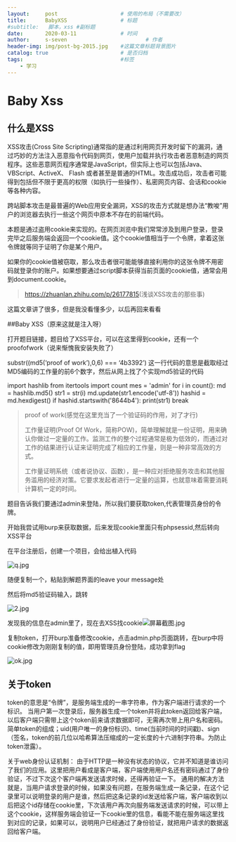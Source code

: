 ```yaml
---
layout:     post   				    # 使用的布局（不需要改）
title:      BabyXSS 				# 标题 
#subtitle:   脚本，xss #副标题
date:       2020-03-11 				# 时间
author:     s-seven 						# 作者
header-img: img/post-bg-2015.jpg 	#这篇文章标题背景图片
catalog: true 						# 是否归档
tags:								#标签
    - 学习
---
```


# Baby Xss

## 什么是XSS

XSS攻击(Cross Site Scripting)通常指的是通过利用网页开发时留下的漏洞，通过巧妙的方法注入恶意指令代码到网页，使用户加载并执行攻击者恶意制造的网页程序。这些恶意网页程序通常是JavaScript，但实际上也可以包括Java、 VBScript、ActiveX、 Flash 或者甚至是普通的HTML。攻击成功后，攻击者可能得到包括但不限于更高的权限（如执行一些操作）、私密网页内容、会话和cookie等各种内容。

跨站脚本攻击是最普遍的Web应用安全漏洞，XSS的攻击方式就是想办法“教唆”用户的浏览器去执行一些这个网页中原本不存在的前端代码。

本题是通过盗用cookie来实现的。在网页浏览中我们常常涉及到用户登录，登录完毕之后服务端会返回一个cookie值。这个cookie值相当于一个令牌，拿着这张令牌就等同于证明了你是某个用户。

如果你的cookie值被窃取，那么攻击者很可能能够直接利用你的这张令牌不用密码就登录你的账户。如果想要通过script脚本获得当前页面的cookie值，通常会用到document.cookie。

> <https://zhuanlan.zhihu.com/p/26177815>(浅谈XSS攻击的那些事)

这篇文章讲了很多，但是我没看懂多少，以后再回来看看

##Baby XSS（原来这就是注入呀）

打开题目链接，题目给了XSS平台，可以在这里得到cookie，还有一个proofofwork（说来惭愧我安装失败了）

substr((md5(‘proof of work’),0,6) === ‘4b3392’)
 这一行代码的意思是截取经过MD5编码的工作量的前6个数字，然后从网上找了个实现md5验证的代码

import hashlib
from itertools import count
mes = 'admin'
for i in count():
    md = hashlib.md5()
    str1 = str(i)
    md.update(str1.encode('utf-8'))
    hashid = md.hexdigest()
    if hashid.startswith('8644b4'):
        print(str1)
        break

> proof of work(感觉在这里充当了一个验证码的作用，对了才行)
>
> 工作量证明(Proof Of Work，简称POW)，简单理解就是一份证明，用来确认你做过一定量的工作。监测工作的整个过程通常是极为低效的，而通过对工作的结果进行认证来证明完成了相应的工作量，则是一种非常高效的方式。
>
> 工作量证明系统（或者说协议、函数），是一种应对拒绝服务攻击和其他服务滥用的经济对策。它要求发起者进行一定量的运算，也就意味着需要消耗计算机一定的时间。

题目告诉我们要通过admin来登陆，所以我们要获取token,代表管理员身份的令牌。

开始我尝试用burp来获取数据，后来发现cookie里面只有phpsessid,然后转向XSS平台

在平台注册后，创建一个项目，会给出植入代码

![q.jpg](http://ww1.sinaimg.cn/large/005KQQDely1gcq08w69iyj30s90jn76p.jpg)

随便复制一个，粘贴到解题界面的leave your message处

然后将md5验证码输入，跳转

![2.jpg](http://ww1.sinaimg.cn/large/005KQQDely1gcq0ahjvqxj30q809jjrq.jpg)

发现我的信息在admin里了，现在去XSS找cookie![屏幕截图.jpg](http://ww1.sinaimg.cn/large/005KQQDely1gcq0blq2bsj30ru094gmn.jpg)

复制token，打开burp准备修改cookie，点击admin.php页面跳转，在burp中将cookie修改为刚刚复制的值，即用管理员身份登陆，成功拿到flag

![ok.jpg](http://ww1.sinaimg.cn/large/005KQQDely1gcq0djfjctj30o90880sy.jpg)



## 关于token

token的意思是“令牌”，是服务端生成的一串字符串，作为客户端进行请求的一个标识。
当用户第一次登录后，服务器生成一个token并将此token返回给客户端，以后客户端只需带上这个token前来请求数据即可，无需再次带上用户名和密码。
简单token的组成；uid(用户唯一的身份标识)、time(当前时间的时间戳)、sign（签名，token的前几位以哈希算法压缩成的一定长度的十六进制字符串。为防止token泄露）。

关于web身份认证机制：
由于HTTP是一种没有状态的协议，它并不知道是谁访问了我们的应用。这里把用户看成是客户端，客户端使用用户名还有密码通过了身份验证，不过下次这个客户端再发送请求时候，还得再验证一下。
通用的解决方法就是，当用户请求登录的时候，如果没有问题，在服务端生成一条记录，在这个记录里可以说明登录的用户是谁，然后把这条记录的id发送给客户端，客户端收到以后把这个id存储在cookie里，下次该用户再次向服务端发送请求的时候，可以带上这个cookie，这样服务端会验证一下cookie里的信息，看能不能在服务端这里找到对应的记录，如果可以，说明用户已经通过了身份验证，就把用户请求的数据返回给客户端。



